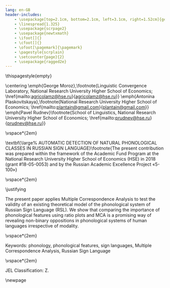 ```yaml
---
lang: en-GB
header-includes: 
	- \usepackage[top=2.1cm, bottom=2.1cm, left=3.1cm, right=1.52cm]{geometry}
	- \linespread{1.325}
	- \usepackage{scrpage2}
	- \usepackage{newtxmath}
	- \ifoot[]{}
	- \cfoot[]{}
	- \ofoot[\pagemark]{\pagemark}
	- \pagestyle{scrplain}
	- \setcounter{page}{2}
	- \usepackage{ragged2e}
---
```


\thispagestyle{empty}


\centering
\emph{George Moroz},\footnote{Linguistic Convergence Laboratory, National Research University Higher School of Economics; \href{mailto:agricolamz@hse.ru}{agricolamz@hse.ru}} \emph{Antonina Plaskovitskaya},\footnote{National Research University Higher School of Economics; \href{mailto:plantain@gmail.com}{plantain@gmail.com}} \emph{Pavel Rudnev}\footnote{School of Linguistics, National Research University Higher School of Economics; \href{mailto:prudnev@hse.ru}{prudnev@hse.ru}}


\vspace*{2em}


\textbf{\large%
AUTOMATIC DETECTION OF NATURAL PHONOLOGICAL CLASSES  IN RUSSIAN SIGN LANGUAGE}\footnote{The present contribution was prepared within the framework of the Academic Fund Program at the National Research University Higher School of Economics (HSE) in 2018 (grant \#18-05-0053) and by the Russian Academic Excellence Project «5-100»}


\vspace*{2em}

\justifying

The present paper applies Multiple Correspondence Analysis to test the validity of an existing theoretical model of the phonological system of Russian Sign Language (RSL). We show that comparing the importance of phonological features using ratio plots and MCA is a promising way of revealing non-binary oppositions in phonological systems of human languages irrespective of modality.

\vspace*{2em}

Keywords: phonology, phonological features, sign languages, Multiple Correspondence Analysis, Russian Sign Language

\vspace*{2em}

JEL Classification: Z.

\newpage

